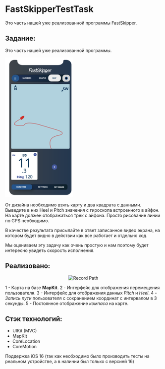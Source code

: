 # FastSkipperTestTask
Это часть нашей уже реализованной программы FastSkipper.

## Задание:

Это часть нашей уже реализованной программы. 

<img src="./Design-2022.png" width="220" height="450">

От дизайна необходимо взять карту и два квадрата с данными. Выведите в них Heel и Pitch значения с гироскопа встроенного в айфон. 
На карте должен отображаться трек с айфона. Просто рисование линии по GPS необходимо. 

В качестве результата присылайте в ответ записанное видео экрана, на котором будет видно в действии как все работает и отдельно код.  

Мы оцениваем эту задачу как очень простую и нам поэтому будет интересно увидеть скорость исполнения. 

## Реализовано:

<p style="text-align:center;">
<img src="./interface.gif" width="220" height="450" alt="Record Path">
</p>

1 - Карта на базе **MapKit**. 
2 - Интерфейс для отображения перемещения пользователя. 
3 - Интерфейс для отображения данных *Pitch* и *Heel*. 
4 - *Запись пути* пользователя с сохранением координат с интервалом в 3 секунды. 
5 - Постоянное отображение *компаса* на карте. 

## Стэк технологий:

- UIKit (MVC) 
- MapKit 
- CoreLocation 
- CoreMotion 

Поддержка iOS 16 (так как необходимо было производить тесты на реальном устройстве, а в наличии был только с версией 16)
